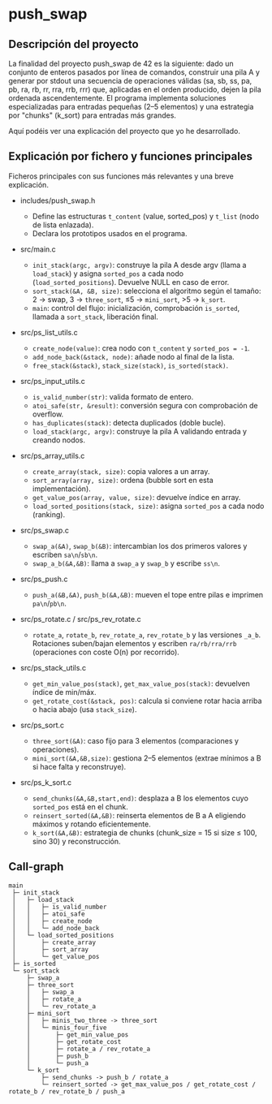 # push_swap

## Descripción del proyecto

La finalidad del proyecto push_swap de 42 es la siguiente: dado un conjunto de enteros pasados por línea de comandos, construir una pila A y generar por stdout una secuencia de operaciones válidas (sa, sb, ss, pa, pb, ra, rb, rr, rra, rrb, rrr) que, aplicadas en el orden producido, dejen la pila ordenada ascendentemente. El programa implementa soluciones especializadas para entradas pequeñas (2–5 elementos) y una estrategia por "chunks" (k_sort) para entradas más grandes.

Aquí podéis ver una explicación del proyecto que yo he desarrollado.

## Explicación por fichero y funciones principales

Ficheros principales con sus funciones más relevantes y una breve explicación.

- includes/push_swap.h  
  - Define las estructuras `t_content` (value, sorted_pos) y `t_list` (nodo de lista enlazada).  
  - Declara los prototipos usados en el programa.

- src/main.c  
  - `init_stack(argc, argv)`: construye la pila A desde argv (llama a `load_stack`) y asigna `sorted_pos` a cada nodo (`load_sorted_positions`). Devuelve NULL en caso de error.  
  - `sort_stack(&A, &B, size)`: selecciona el algoritmo según el tamaño: 2 → swap, 3 → `three_sort`, ≤5 → `mini_sort`, >5 → `k_sort`.  
  - `main`: control del flujo: inicialización, comprobación `is_sorted`, llamada a `sort_stack`, liberación final.

- src/ps_list_utils.c  
  - `create_node(value)`: crea nodo con `t_content` y `sorted_pos = -1`.  
  - `add_node_back(&stack, node)`: añade nodo al final de la lista.  
  - `free_stack(&stack)`, `stack_size(stack)`, `is_sorted(stack)`.

- src/ps_input_utils.c  
  - `is_valid_number(str)`: valida formato de entero.  
  - `atoi_safe(str, &result)`: conversión segura con comprobación de overflow.  
  - `has_duplicates(stack)`: detecta duplicados (doble bucle).  
  - `load_stack(argc, argv)`: construye la pila A validando entrada y creando nodos.

- src/ps_array_utils.c  
  - `create_array(stack, size)`: copia valores a un array.  
  - `sort_array(array, size)`: ordena (bubble sort en esta implementación).  
  - `get_value_pos(array, value, size)`: devuelve índice en array.  
  - `load_sorted_positions(stack, size)`: asigna `sorted_pos` a cada nodo (ranking).

- src/ps_swap.c  
  - `swap_a(&A)`, `swap_b(&B)`: intercambian los dos primeros valores y escriben `sa\n`/`sb\n`.  
  - `swap_a_b(&A,&B)`: llama a `swap_a` y `swap_b` y escribe `ss\n`.

- src/ps_push.c  
  - `push_a(&B,&A)`, `push_b(&A,&B)`: mueven el tope entre pilas e imprimen `pa\n`/`pb\n`.

- src/ps_rotate.c / src/ps_rev_rotate.c  
  - `rotate_a`, `rotate_b`, `rev_rotate_a`, `rev_rotate_b` y las versiones `_a_b`. Rotaciones suben/bajan elementos y escriben `ra/rb/rra/rrb` (operaciones con coste O(n) por recorrido).

- src/ps_stack_utils.c  
  - `get_min_value_pos(stack)`, `get_max_value_pos(stack)`: devuelven índice de min/máx.  
  - `get_rotate_cost(&stack, pos)`: calcula si conviene rotar hacia arriba o hacia abajo (usa `stack_size`).

- src/ps_sort.c  
  - `three_sort(&A)`: caso fijo para 3 elementos (comparaciones y operaciones).  
  - `mini_sort(&A,&B,size)`: gestiona 2–5 elementos (extrae mínimos a B si hace falta y reconstruye).

- src/ps_k_sort.c  
  - `send_chunks(&A,&B,start,end)`: desplaza a B los elementos cuyo `sorted_pos` está en el chunk.  
  - `reinsert_sorted(&A,&B)`: reinserta elementos de B a A eligiendo máximos y rotando eficientemente.  
  - `k_sort(&A,&B)`: estrategia de chunks (chunk_size = 15 si size ≤ 100, sino 30) y reconstrucción.

## Call‑graph

```
main
 ├─ init_stack
 │   ├─ load_stack
 │   │   ├─ is_valid_number
 │   │   ├─ atoi_safe
 │   │   ├─ create_node
 │   │   └─ add_node_back
 │   └─ load_sorted_positions
 │       ├─ create_array
 │       ├─ sort_array
 │       └─ get_value_pos
 ├─ is_sorted
 └─ sort_stack
     ├─ swap_a
     ├─ three_sort
     │   ├─ swap_a
     │   ├─ rotate_a
     │   └─ rev_rotate_a
     ├─ mini_sort
     │   ├─ minis_two_three -> three_sort
     │   └─ minis_four_five
     │       ├─ get_min_value_pos
     │       ├─ get_rotate_cost
     │       ├─ rotate_a / rev_rotate_a
     │       ├─ push_b
     │       └─ push_a
     └─ k_sort
         ├─ send_chunks -> push_b / rotate_a
         └─ reinsert_sorted -> get_max_value_pos / get_rotate_cost / rotate_b / rev_rotate_b / push_a
```
